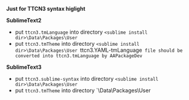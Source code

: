 **Just for TTCN3 syntax higlight**

**SublimeText2**
- put `ttcn3.tmLanguage` into directory `<sublime install dir>\Data\Packages\User`
- put `ttcn3.tmTheme` into directory `<sublime install dir>\Data\Packages\User
`ttcn3.YAML-tmLanguage` file should be converted into ttcn3.tmLanguage by AAPackageDev`

**SublimeText3**
- put `ttcn3.sublime-syntax` into directory `<sublime install dir>\Data\Packages\User`
- put `ttcn3.tmTheme` into directory `<sublime install dir>\Data\Packages\User

